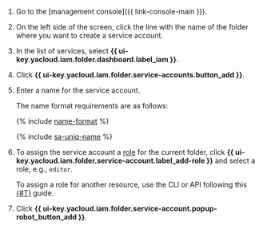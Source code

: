1. Go to the [management console]({{ link-console-main }}).
1. On the left side of the screen, click the line with the name of the folder where you want to create a service account.
1. In the list of services, select **{{ ui-key.yacloud.iam.folder.dashboard.label_iam }}**.
1. Click **{{ ui-key.yacloud.iam.folder.service-accounts.button_add }}**.
1. Enter a name for the service account.

   The name format requirements are as follows:

   {% include [name-format](../name-format.md) %}

   {% include [sa-uniq-name](sa-uniq-name.md) %}

1. To assign the service account a [role](../../iam/concepts/access-control/roles.md) for the current folder, click **{{ ui-key.yacloud.iam.folder.service-account.label_add-role }}** and select a role, e.g., `editor`.

   To assign a role for another resource, use the CLI or API following this [{#T}](../../iam/operations/sa/assign-role-for-sa.md) guide.

1. Click **{{ ui-key.yacloud.iam.folder.service-account.popup-robot_button_add }}**.
